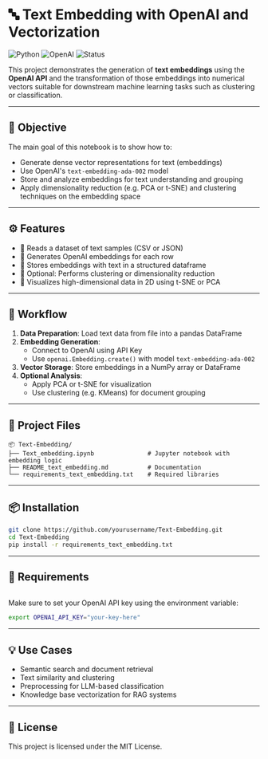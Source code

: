 # 🔤 Text Embedding with OpenAI and Vectorization

![Python](https://img.shields.io/badge/Python-3.8+-blue.svg) ![OpenAI](https://img.shields.io/badge/OpenAI-Embedding-blue.svg) ![Status](https://img.shields.io/badge/Status-Completed-brightgreen)

This project demonstrates the generation of **text embeddings** using the **OpenAI API** and the transformation of those embeddings into numerical vectors suitable for downstream machine learning tasks such as clustering or classification.

---

## 🎯 Objective

The main goal of this notebook is to show how to:
- Generate dense vector representations for text (embeddings)
- Use OpenAI's `text-embedding-ada-002` model
- Store and analyze embeddings for text understanding and grouping
- Apply dimensionality reduction (e.g. PCA or t-SNE) and clustering techniques on the embedding space

---

## ⚙️ Features

- 🔹 Reads a dataset of text samples (CSV or JSON)
- 🔹 Generates OpenAI embeddings for each row
- 🔹 Stores embeddings with text in a structured dataframe
- 🔹 Optional: Performs clustering or dimensionality reduction
- 🔹 Visualizes high-dimensional data in 2D using t-SNE or PCA

---

## 🔄 Workflow

1. **Data Preparation**: Load text data from file into a pandas DataFrame
2. **Embedding Generation**:
   - Connect to OpenAI using API Key
   - Use `openai.Embedding.create()` with model `text-embedding-ada-002`
3. **Vector Storage**: Store embeddings in a NumPy array or DataFrame
4. **Optional Analysis**:
   - Apply PCA or t-SNE for visualization
   - Use clustering (e.g. KMeans) for document grouping

---

## 📁 Project Files

```
📦 Text-Embedding/
├── Text_embedding.ipynb               # Jupyter notebook with embedding logic
├── README_text_embedding.md           # Documentation
└── requirements_text_embedding.txt    # Required libraries
```

---

## 📦 Installation

```bash
git clone https://github.com/yourusername/Text-Embedding.git
cd Text-Embedding
pip install -r requirements_text_embedding.txt
```

---

## 🧾 Requirements

```txt

```

Make sure to set your OpenAI API key using the environment variable:

```bash
export OPENAI_API_KEY="your-key-here"
```

---

## 💡 Use Cases

- Semantic search and document retrieval
- Text similarity and clustering
- Preprocessing for LLM-based classification
- Knowledge base vectorization for RAG systems

---

## 📄 License

This project is licensed under the MIT License.
